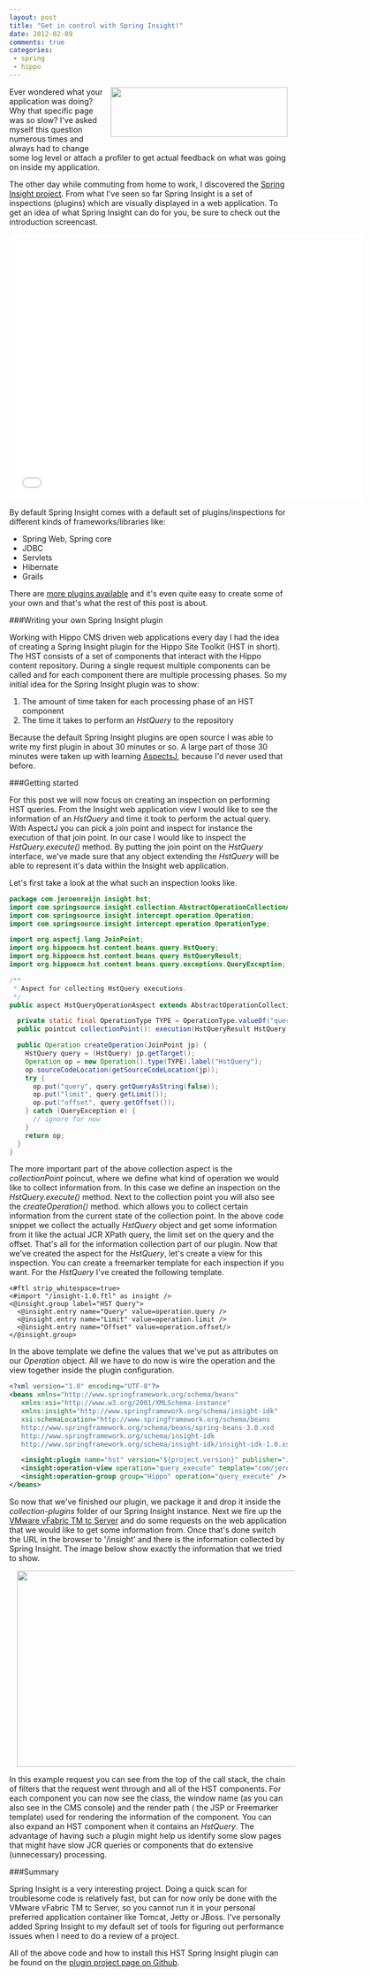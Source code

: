 ```yaml
---
layout: post
title: "Get in control with Spring Insight!"
date: 2012-02-09
comments: true
categories:
 - spring
 - hippo
---
```


<a href="http://3.bp.blogspot.com/-0PN-ehj_nQ4/TzQz3WID_6I/AAAAAAAAAhU/vMD-iMenY68/s1600/SpringInsight_Logo_black_0.png" imageanchor="1" style="clear: right; float: right; margin-bottom: 1em; margin-left: 1em;"><img border="0" height="90" src="http://3.bp.blogspot.com/-0PN-ehj_nQ4/TzQz3WID_6I/AAAAAAAAAhU/vMD-iMenY68/s320/SpringInsight_Logo_black_0.png" width="320" /></a>

Ever wondered what your application was doing? Why that specific page was so slow?
I've asked myself this question numerous times and always had to change some log level or attach a profiler to get actual feedback on what was going on inside my application.

The other day while commuting from home to work, I discovered the <a href="http://www.springsource.org/insight/">Spring Insight project</a>.
From what I've seen so far Spring Insight is a set of inspections (plugins) which are visually displayed in a web application.
To get an idea of what Spring Insight can do for you, be sure to check out the introduction screencast.

<iframe width="640" height="480" src="//www.youtube.com/embed/nBqSh7nVNzc" frameborder="0" allowfullscreen></iframe>

By default Spring Insight comes with a default set of plugins/inspections for different kinds of frameworks/libraries like:

<ul>
<li>Spring Web, Spring core</li>
<li>JDBC</li>
<li>Servlets</li>
<li>Hibernate</li>
<li>Grails</li>
</ul>

There are <a href="https://github.com/SpringSource/spring-insight-plugins/tree/master/collection-plugins" target="_blank">more plugins available</a> and it's even quite easy to create some of your own and that's what the rest of this post is about.

###Writing your own Spring Insight plugin

Working with Hippo CMS driven web applications every day I had the idea of creating a Spring Insight plugin for the Hippo Site Toolkit (HST in short). The HST consists of a set of components that interact with the Hippo content repository.
During a single request multiple components can be called and for each component there are multiple processing phases.
So my initial idea for the Spring Insight plugin was to show:
<ol>
<li>The amount of time taken for each processing phase of an HST component</li>
<li>The time it takes to perform an <i>HstQuery</i> to the repository</li>
</ol>

Because the default Spring Insight plugins are open source I was able to write my first plugin in about 30 minutes or so.
A large part of those 30 minutes were taken up with learning <a href="http://eclipse.org/aspectj/">AspectsJ</a>, because I'd never used that before.

###Getting started

For this post we will now focus on creating an inspection on performing HST queries.
From the Insight web application view I would like to see the information of an <i>HstQuery</i> and time it took to perform the actual query.
With AspectJ you can pick a join point and inspect for instance the execution of that join point. In our case I would like to inspect the <i>HstQuery.execute()</i> method.
By putting the join point on the <i>HstQuery</i> interface, we've made sure that any object extending the <i>HstQuery</i> will be able to represent it's data within the Insight web application.

Let's first take a look at the what such an inspection looks like.

``` java
package com.jeroenreijn.insight.hst;
import com.springsource.insight.collection.AbstractOperationCollectionAspect;
import com.springsource.insight.intercept.operation.Operation;
import com.springsource.insight.intercept.operation.OperationType;

import org.aspectj.lang.JoinPoint;
import org.hippoecm.hst.content.beans.query.HstQuery;
import org.hippoecm.hst.content.beans.query.HstQueryResult;
import org.hippoecm.hst.content.beans.query.exceptions.QueryException;

/**
 * Aspect for collecting HstQuery executions.
 */
public aspect HstQueryOperationAspect extends AbstractOperationCollectionAspect {

  private static final OperationType TYPE = OperationType.valueOf("query_execute");
  public pointcut collectionPoint(): execution(HstQueryResult HstQuery.execute());

  public Operation createOperation(JoinPoint jp) {
    HstQuery query = (HstQuery) jp.getTarget();
    Operation op = new Operation().type(TYPE).label("HstQuery");
    op.sourceCodeLocation(getSourceCodeLocation(jp));
    try {
      op.put("query", query.getQueryAsString(false));
      op.put("limit", query.getLimit());
      op.put("offset", query.getOffset());
    } catch (QueryException e) {
      // ignore for now
    }
    return op;
  }
}
```

The more important part of the above collection aspect is the <i>collectionPoint</i> poincut, where we define what kind of operation we would like to collect information from.
In this case we define an inspection on the <i>HstQuery.execute()</i> method.
Next to the collection point you will also see the <i>createOperation()</i> method. which allows you to collect certain information from the current state of the collection point.
In the above code snippet we collect the actually <i>HstQuery</i> object and get some information from it like the actual JCR XPath query, the limit set on the query and the offset.
That's all for the information collection part of our plugin.
Now that we've created the aspect for the <i>HstQuery</i>, let's create a view for this inspection.
You can create a freemarker template for each inspection if you want.
For the <i>HstQuery</i> I've created the following template.

``` 
<#ftl strip_whitespace=true>
<#import "/insight-1.0.ftl" as insight />
<@insight.group label="HST Query">
  <@insight.entry name="Query" value=operation.query />
  <@insight.entry name="Limit" value=operation.limit />
  <@insight.entry name="Offset" value=operation.offset/>
</@insight.group>
```

In the above template we define the values that we've put as attributes on our <i>Operation</i> object.
All we have to do now is wire the operation and the view together inside the plugin configuration.

``` xml
<?xml version="1.0" encoding="UTF-8"?>
<beans xmlns="http://www.springframework.org/schema/beans"
   xmlns:xsi="http://www.w3.org/2001/XMLSchema-instance"
   xmlns:insight="http://www.springframework.org/schema/insight-idk"
   xsi:schemaLocation="http://www.springframework.org/schema/beans
   http://www.springframework.org/schema/beans/spring-beans-3.0.xsd
   http://www.springframework.org/schema/insight-idk
   http://www.springframework.org/schema/insight-idk/insight-idk-1.0.xsd">

   <insight:plugin name="hst" version="${project.version}" publisher="Jeroen Reijn" />
   <insight:operation-view operation="query_execute" template="com/jeroenreijn/insight/hst/query.ftl" />
   <insight:operation-group group="Hippo" operation="query_execute" />
</beans>
```

So now that we've finished our plugin, we package it and drop it inside the <i>collection-plugins</i> folder of our Spring Insight instance.
Next we fire up the <a href="http://www.vmware.com/products/vfabric-tcserver/">VMware vFabric TM tc Server</a> and do some requests on the web application that we would like to get some information from.
Once that's done switch the URL in the browser to '/insight' and there is the information collected by Spring Insight.
The image below show exactly the information that we tried to show.

<img border="0" height="355" src="http://3.bp.blogspot.com/-SEC9RgyMLuc/Tp0MlDXYjNI/AAAAAAAAAgA/GOv2q70Opw8/s640/CapturFiles-201110287_1210.png" width="640" style="margin-left: 1em; margin-right: 1em;" />

In this example request you can see from the top of the call stack, the chain of filters that the request went through and all of the HST components.
For each component you can now see the class, the window name (as you can also see in the CMS console) and the render path ( the JSP or Freemarker template) used for rendering the information of the component.
You can also expand an HST component when it contains an <i>HstQuery</i>.
The advantage of having such a plugin might help us identify some slow pages that might have slow JCR queries or components that do extensive (unnecessary) processing.

###Summary

Spring Insight is a very interesting project. Doing a quick scan for troublesome code is relatively fast, but can for now only be done with the VMware vFabric TM  tc Server, so you cannot run it in your personal preferred application container like Tomcat, Jetty or JBoss.
I've personally added Spring Insight to my default set of tools for figuring out performance issues when I need to do a review of a project.

All of the above code and how to install this HST Spring Insight plugin can be found on the <a href="https://github.com/jreijn/insight-plugin-hst" target="_blank">plugin project page on Github</a>.
